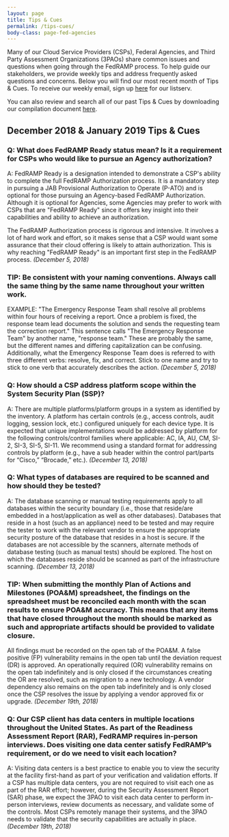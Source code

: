 ```yaml
---
layout: page
title: Tips & Cues
permalink: /tips-cues/
body-class: page-fed-agencies
---
```

Many of our Cloud Service Providers (CSPs), Federal Agencies, and Third Party Assessment Organizations (3PAOs) share common issues and questions when going through the FedRAMP process. To help guide our stakeholders, we provide weekly tips and address frequently asked questions and concerns. Below you will find our most recent month of Tips & Cues. To receive our weekly email, sign up [here](https://public.govdelivery.com/accounts/USGSA/subscriber/new?qsp=USGSA_2224) for our listserv. 

You can also review and search all of our past Tips & Cues by downloading our compilation document <a href="{{site.baseurl}}/assets/resources/documents/FedRAMP_Tips_and_Cues.pdf">here</a>.
<h2>December 2018 & January 2019 Tips & Cues</h2>

<div class="q3">
<h3>Q: What does FedRAMP Ready status mean? Is it a requirement for CSPs who would like to pursue an Agency authorization?</h3>
<p>
A: FedRAMP Ready is a designation intended to demonstrate a CSP's ability to complete the full FedRAMP Authorization process. It is a mandatory step in pursuing a JAB Provisional Authorization to Operate (P-ATO) and is optional for those pursuing an Agency-based FedRAMP Authorization. Although it is optional for Agencies, some Agencies may prefer to work with CSPs that are "FedRAMP Ready" since it offers key insight into their capabilities and ability to achieve an authorization.</p>
 <p>
The FedRAMP Authorization process is rigorous and intensive. It involves a lot of hard work and effort, so it makes sense that a CSP would want some assurance that their cloud offering is likely to attain authorization. This is why reaching "FedRAMP Ready" is an important first step in the FedRAMP process.
<em>(December 5, 2018)</em>
</p>
</div>

<div class="q3">
<h3>TIP: Be consistent with your naming conventions. Always call the same thing by the same name throughout your written work.</h3>
<p>
EXAMPLE: "The Emergency Response Team shall resolve all problems within four hours of receiving a report. Once a problem is fixed, the response team lead documents the solution and sends the requesting team the correction report." This sentence calls "The Emergency Response Team" by another name, "response team." These are probably the same, but the different names and differing capitalization can be confusing. Additionally, what the Emergency Response Team does is referred to with three different verbs: resolve, fix, and correct. Stick to one name and try to stick to one verb that accurately describes the action. 
<em>(December 5, 2018)</em>
</p>
</div>

<div class="q3">
<h3>Q: How should a CSP address platform scope within the System Security Plan (SSP)?</h3>
<p>
A: There are multiple platforms/platform groups in a system as identified by the inventory. A platform has certain controls (e.g., access controls, audit logging, session lock, etc.) configured uniquely for each device type. It is expected that unique implementations would be addressed by platform for the following controls/control families where applicable: AC, IA, AU, CM, SI-2, SI-3, SI-5, SI-11. We recommend using a standard format for addressing controls by platform (e.g., have a sub header within the control part/parts for “Cisco,” “Brocade,” etc.).
<em>(December 13, 2018)</em>
</p>
</div>

<div class="q3">
<h3>Q: What types of databases are required to be scanned and how should they be tested?</h3>
<p>
A: The database scanning or manual testing requirements apply to all databases within the security boundary (i.e., those that reside/are embedded in a host/application as well as other databases). Databases that reside in a host (such as an appliance) need to be tested and may require the tester to work with the relevant vendor to ensure the appropriate security posture of the database that resides in a host is secure. If the databases are not accessible by the scanners, alternate methods of database testing (such as manual tests) should be explored. The host on which the databases reside should be scanned as part of the infrastructure scanning.
<em>(December 13, 2018)</em>
</p>
</div>

<div class="q3">
<h3>TIP: When submitting the monthly Plan of Actions and Milestones (POA&M) spreadsheet, the findings on the spreadsheet must be reconciled each month with the scan results to ensure POA&M accuracy. This means that any items that have closed throughout the month should be marked as such and appropriate artifacts should be provided to validate closure.
 </h3>
<p>
All findings must be recorded on the open tab of the POA&M. A false positive (FP) vulnerability remains in the open tab until the deviation request (DR) is approved. An operationally required (OR) vulnerability remains on the open tab indefinitely and is only closed if the circumstances creating the OR are resolved, such as migration to a new technology. A vendor dependency also remains on the open tab indefinitely and is only closed once the CSP resolves the issue by applying a vendor approved fix or upgrade.
<em>(December 19th, 2018)</em>
</p>
</div>


<div class="q3">
<h3>Q: Our CSP client has data centers in multiple locations throughout the United States. As part of the Readiness Assessment Report (RAR), FedRAMP requires in-person interviews. Does visiting one data center satisfy FedRAMP’s requirement, or do we need to visit each location?</h3>
<p>
A: Visiting data centers is a best practice to enable you to view the security at the facility first-hand as part of your verification and validation efforts. If a CSP has multiple data centers, you are not required to visit each one as part of the RAR effort; however, during the Security Assessment Report (SAR) phase, we expect the 3PAO to visit each data center to perform in-person interviews, review documents as necessary, and validate some of the controls. Most CSPs remotely manage their systems, and the 3PAO needs to validate that the security capabilities are actually in place.
<em>(December 19th, 2018)</em>
 </ul>
</p>
</div>

